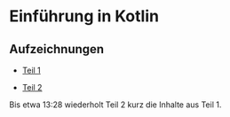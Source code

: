# Einführung in Kotlin

## Aufzeichnungen

- [Teil 1](https://logmeininc-my.sharepoint.com/personal/martin_fietz_logmein_com/_layouts/15/guestaccess.aspx?guestaccesstoken=mcfkWk7feCwYe0WYmQVzjLXO06GU3zxiaYlu8qSgLcY%3d&docid=2_150227cb89cf04f7f9d54d7ea3e48f44c&rev=1)

- [Teil 2](https://logmeininc-my.sharepoint.com/personal/martin_fietz_logmein_com/_layouts/15/guestaccess.aspx?guestaccesstoken=R%2bhRGnYbF72Y2a40jpntm11F54%2bLzqQpoqBnwPv56H8%3d&docid=2_1d0a24e27fdb6402f9435b33390ed4d73&rev=1)

Bis etwa 13:28 wiederholt Teil 2 kurz die Inhalte aus Teil 1.
